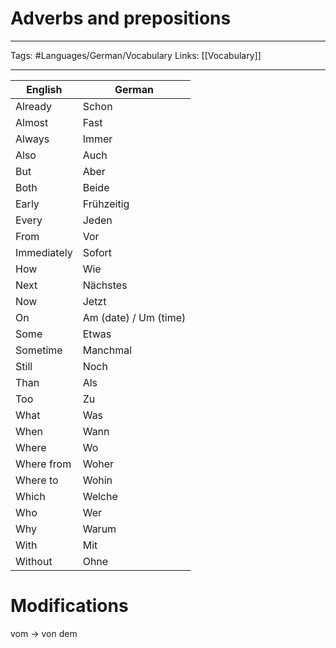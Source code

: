 # Adverbs and prepositions
___
Tags: #Languages/German/Vocabulary 
Links: [[Vocabulary]]
___
English | German
------------ | ------------
Already | Schon
Almost | Fast
Always | Immer
Also | Auch
But | Aber
Both | Beide
Early | Frühzeitig
Every | Jeden
From | Vor
Immediately | Sofort
How | Wie
Next | Nächstes
Now | Jetzt
On | Am (date) / Um (time)
Some | Etwas
Sometime | Manchmal
Still | Noch
Than | Als
Too | Zu
What | Was
When | Wann
Where | Wo
Where from | Woher
Where to | Wohin
Which | Welche
Who | Wer
Why | Warum
With | Mit
Without | Ohne


# Modifications
vom -> von dem
